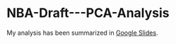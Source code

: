 # NBA-Draft---PCA-Analysis

My analysis has been summarized in [Google Slides](https://docs.google.com/presentation/d/1WC4QZoYNH3DaNw9W2xdVvbcSQNMExTn9jxG1Kn1dl8U/).

